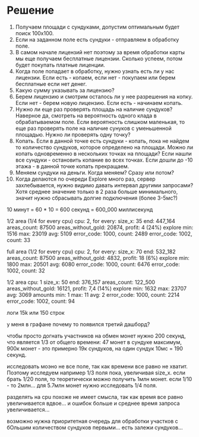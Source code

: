# Решение

1. Получаем площади с сундуками, допустим оптимальным будет поиск 100х100.
2. Если на заданном поле есть сундуки - отправляем в обработку поле.
3. В самом начале лицензий нет поэтому за время обработки карты мы еще получаем бесплатные лицензии. Сколько успеем, потом будет покупать платные лиценции.
4. Когда поле попадает в обработку, нужно узнать есть ли у нас лицензии. Если есть - копаем, если нет - покупаем или берем бесплатные если нет денег.
5. Какую сумму указывать за лицензию?
6. Берем лицензию и смотрим осталось ли у нее разрешения на копку. Если нет - берем новую лицензию. Если есть - начинаем копать.
7. Нужно ли еще раз проверять площадь на наличие сундуков? Наверное да, смотреть на вероятность одного клада в обрабатываемом поле. Если вероятность слишком маленькая, то еще раз проверять поле на наличие сунуков с уменьшенной площадью. Нужно ли проверять одну точку?
8. Копать. Если в данной точке есть сундуки - копать, пока не найдем то количество сундуков, которое определено на площади. Можно ли копать одновременно в нескольких точках на площади? Если нашли все сундуки - остановить копание во всех точках. Если дошли до -10 этажа - в данной точке копать прекращаем.
9. Меняем сундуки на деньги. Когда меняем? Сразу или потом?
10. Когда делаются по очереди Explore много раз, сервер захлебывается, нужно видимо давать интервал другими запросами? Хотя среднее значение только в 2 раза больше минимального, значит нужно сбрасывать долгие подключения (более 3-5мс?)

10 минут = 60 * 10 = 600 секунд = 600_000 миллисекунд

1/2 area (1/4 for every cpu)
cpu: 2, for every:
size_x: 35 end: 447_164
areas_count: 87500 areas_without_gold: 20874, profit: 4 (24%)
explore min: 1516 max: 23019 avg: 5109
error_code: 1000, count: 2489
error_code: 1002, count: 33

full area (1/2 for every cpu)
cpu: 2, for every:
size_x: 70 end: 532_182
areas_count: 87500 areas_without_gold: 4832, profit: 18 (6%)
explore min: 1800 max: 20501 avg: 6080
error_code: 1000, count: 6476
error_code: 1002, count: 32

1/2 area
cpu: 1
size_x: 50
end: 376_157
areas_count: 122_500 areas_without_gold: 16121, profit: 7,4 (14%)
explore min: 1632 max: 23707 avg: 3069
amounts min: 1 max: 11 avg: 2
error_code: 1000, count: 2214
error_code: 1002, count: 94

логи 15k или 150 строк

у меня в графане почему то появился третий дашборд?

чтобы просто догнать участников на обмен монет нужно 200 секунд, что является 1/3 от общего времени:
47 монет в сундуке максимум, 900к монет - это примерно 19к сундуков, на один сундук 10мс = 190 секунд.

исследовать моэно не все поле, так как времени все равно не хватит. Поэтому исследуем например 1/3 поля пока, увеличивая size_x. если брать 1/20 поля, то теоретически можно получить 1млн монет. если 1/10 - то 2млн... для 5.7млн монет нужно исследовать 1/4 поля.

разделять на cpu похоже не имеет смысла, так как время все равно увеличивается вдвое... и ошибок больше и среднее время запроса увеличивается...

возможно нужна приоритетная очередь для обработки участков с бОльшим количеством сундуков первыми...
есть залежи сундуков...

